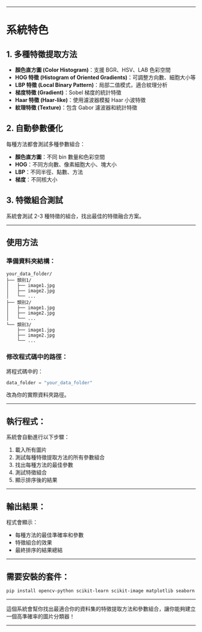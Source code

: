 
---

# 系統特色

## 1. 多種特徵提取方法

* **顏色直方圖 (Color Histogram)**：支援 BGR、HSV、LAB 色彩空間
* **HOG 特徵 (Histogram of Oriented Gradients)**：可調整方向數、細胞大小等
* **LBP 特徵 (Local Binary Pattern)**：局部二值模式，適合紋理分析
* **梯度特徵 (Gradient)**：Sobel 梯度的統計特徵
* **Haar 特徵 (Haar-like)**：使用濾波器模擬 Haar 小波特徵
* **紋理特徵 (Texture)**：包含 Gabor 濾波器和統計特徵

## 2. 自動參數優化

每種方法都會測試多種參數組合：

* **顏色直方圖**：不同 bin 數量和色彩空間
* **HOG**：不同方向數、像素細胞大小、塊大小
* **LBP**：不同半徑、點數、方法
* **梯度**：不同核大小

## 3. 特徵組合測試

系統會測試 2-3 種特徵的組合，找出最佳的特徵融合方案。

---

## 使用方法

### 準備資料夾結構：

```
your_data_folder/
├── 類別1/
│   ├── image1.jpg
│   ├── image2.jpg
│   └── ...
├── 類別2/
│   ├── image1.jpg
│   ├── image2.jpg
│   └── ...
└── 類別3/
    ├── image1.jpg
    ├── image2.jpg
    └── ...
```

### 修改程式碼中的路徑：

將程式碼中的：

```python
data_folder = "your_data_folder"
```

改為你的實際資料夾路徑。

---

## 執行程式：

系統會自動進行以下步驟：

1. 載入所有圖片
2. 測試每種特徵提取方法的所有參數組合
3. 找出每種方法的最佳參數
4. 測試特徵組合
5. 顯示排序後的結果

---

## 輸出結果：

程式會顯示：

* 每種方法的最佳準確率和參數
* 特徵組合的效果
* 最終排序的結果總結

---

## 需要安裝的套件：

```bash
pip install opencv-python scikit-learn scikit-image matplotlib seaborn numpy
```

---

這個系統會幫你找出最適合你的資料集的特徵提取方法和參數組合，讓你能夠建立一個高準確率的圖片分類器！

---
